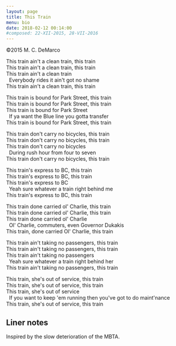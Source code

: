 ```yaml
---
layout: page
title: This Train
menu: bio
date: 2018-02-12 00:14:00
#composed: 22-XII-2015, 28-VII-2016
---
```

&copy;2015 M. C. DeMarco

This train ain't a clean train, this train  
This train ain't a clean train, this train  
This train ain't a clean train  
  Everybody rides it ain't got no shame  
This train ain't a clean train, this train  

This train is bound for Park Street, this train  
This train is bound for Park Street, this train  
This train is bound for Park Street  
  If ya want the Blue line you gotta transfer   
This train is bound for Park Street, this train  

This train don't carry no bicycles, this train  
This train don't carry no bicycles, this train  
This train don't carry no bicycles  
  During rush hour from four to seven  
This train don't carry no bicycles, this train  

This train's express to BC, this train  
This train's express to BC, this train  
This train's express to BC  
  Yeah sure whatever a train right behind me  
This train's express to BC, this train  

This train done carried ol' Charlie, this train  
This train done carried ol' Charlie, this train  
This train done carried ol' Charlie  
  Ol' Charlie, commuters, even Governor Dukakis   
This train, done carried Ol' Charlie, this train  

This train ain't taking no passengers, this train  
This train ain't taking no passengers, this train  
This train ain't taking no passengers  
  Yeah sure whatever a train right behind her  
This train ain't taking no passengers, this train  

This train, she's out of service, this train  
This train, she's out of service, this train  
This train, she's out of service  
  If you want to keep 'em running then you've got to do maint'nance  
This train, she's out of service, this train  

## Liner notes

Inspired by the slow deterioration of the MBTA.

